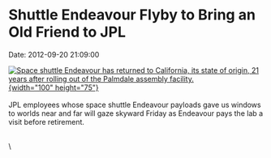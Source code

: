 Shuttle Endeavour Flyby to Bring an Old Friend to JPL
=====================================================

Date: 2012-09-20 21:09:00

[![Space shuttle Endeavour has returned to California, its state of
origin, 21 years after rolling out of the Palmdale assembly
facility.](http://www.jpl.nasa.gov/images/shuttle/20120920/shuttle20120920-th.jpg){width="100"
height="75"}](http://www.jpl.nasa.gov/news/news.cfm?release=2012-299&rn=news.xml&rst=3527)\
\
JPL employees whose space shuttle Endeavour payloads gave us windows to
worlds near and far will gaze skyward Friday as Endeavour pays the lab a
visit before retirement.

\
\
